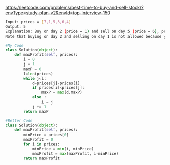 https://leetcode.com/problems/best-time-to-buy-and-sell-stock/?envType=study-plan-v2&envId=top-interview-150
```sh
Input: prices = [7,1,5,3,6,4]
Output: 5
Explanation: Buy on day 2 (price = 1) and sell on day 5 (price = 6), profit = 6-1 = 5.
Note that buying on day 2 and selling on day 1 is not allowed because you must buy before you sell.
```
```python
#My Code
class Solution(object):
    def maxProfit(self, prices):
        i = 0
        j = 1
        maxP = 0
        l=len(prices)
        while j<l:
            d=prices[j]-prices[i]
            if prices[i]<prices[j]:
                maxP = max(d,maxP)
            else :
                i = j
            j += 1
        return maxP
```
```python
#Better Code
class Solution(object):
    def maxProfit(self, prices):
        minPrice = prices[0]
        maxProfit = 0
        for i in prices:
            minPrice = min(i, minPrice)
            maxProfit = max(maxProfit, i-minPrice)
        return maxProfit
```

